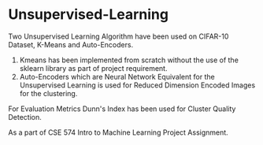 # Unsupervised-Learning

Two Unsupervised Learning Algorithm have been used on CIFAR-10 Dataset, K-Means and Auto-Encoders.

1) Kmeans has been implemented from scratch without the use of the sklearn library as part of project requirement.
2) Auto-Encoders which are Neural Network Equivalent for the Unsupervised Learning is used for Reduced Dimension Encoded Images for the clustering.

For Evaluation Metrics Dunn's Index has been used for Cluster Quality Detection.

As a part of CSE 574 Intro to Machine Learning Project Assignment.
